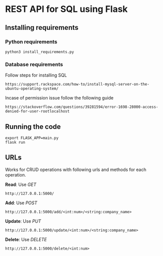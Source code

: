 # REST API for SQL using Flask 

## Installing requirements

### Python requirements
```
python3 install_requirements.py
```

### Database requirements

Follow steps for installing SQL 
```
https://support.rackspace.com/how-to/install-mysql-server-on-the-ubuntu-operating-system/
```

Incase of permission issue follow the following guide
```
https://stackoverflow.com/questions/39281594/error-1698-28000-access-denied-for-user-rootlocalhost
```

## Running the code 

```
export FLASK_APP=main.py 
flask run
```
<!-- or use 
```
python3 -m flask run
``` -->


## URLs 

Works for CRUD operations with following urls and methods for each operation.

**Read**: Use *GET*
```
http://127.0.0.1:5000/ 
```

**Add**: Use *POST*
```
http://127.0.0.1:5000/add/<int:num>/<string:company_name>
```

**Update**: Use *PUT*
```
http://127.0.0.1:5000/update/<int:num>/<string:company_name>
```

**Delete**: Use *DELETE*
```
http://127.0.0.1:5000/delete/<int:num>
```